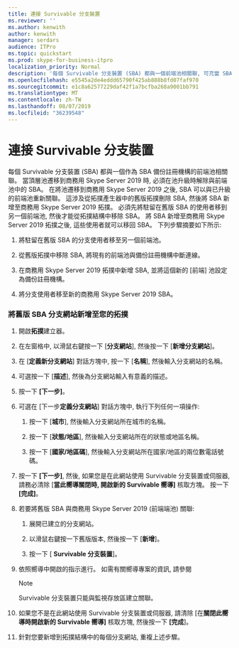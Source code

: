 ```yaml
---
title: 連接 Survivable 分支裝置
ms.reviewer: ''
ms.author: kenwith
author: kenwith
manager: serdars
audience: ITPro
ms.topic: quickstart
ms.prod: skype-for-business-itpro
localization_priority: Normal
description: '每個 Survivable 分支裝置 (SBA) 都與一個前端池相關聯, 可充當 SBA 的備份註冊機構。 當您將前端池移至商務用 Skype Server 2019 時, 當池已升級至商務用 Skype Server 2019 之後, 就必須從 SBA 中解除連線, SBA 才能與升級的前 E 重新關聯nd pool。 這涉及從拓撲產生器中的舊版拓撲刪除 SBA, 然後將 SBA 新增至商務用 Skype Server 2019 拓撲。 必須先將駐留在舊版 SBA 的使用者移到另一個前端池, 然後才能從拓撲結構中移除 SBA。 將 SBA 新增至商務用 Skype Server 2019 拓撲之後, 這些使用者就可以移回 SBA。 下列步驟摘要如下所示:'
ms.openlocfilehash: e5545a2de4eddd65790f425ab888b8fd07faf970
ms.sourcegitcommit: e1c8a62577229daf42f1a7bcfba268a9001bb791
ms.translationtype: MT
ms.contentlocale: zh-TW
ms.lasthandoff: 08/07/2019
ms.locfileid: "36239548"
---
```

# <a name="connect-a-survivable-branch-appliance"></a>連接 Survivable 分支裝置

每個 Survivable 分支裝置 (SBA) 都與一個作為 SBA 備份註冊機構的前端池相關聯。 當頂層池遷移到商務用 Skype Server 2019 時, 必須在池升級時解除與前端池中的 SBA。 在將池遷移到商務用 Skype Server 2019 之後, SBA 可以與已升級的前端池重新關聯。 這涉及從拓撲產生器中的舊版拓撲刪除 SBA, 然後將 SBA 新增至商務用 Skype Server 2019 拓撲。 必須先將駐留在舊版 SBA 的使用者移到另一個前端池, 然後才能從拓撲結構中移除 SBA。 將 SBA 新增至商務用 Skype Server 2019 拓撲之後, 這些使用者就可以移回 SBA。 下列步驟摘要如下所示:
  
1. 將駐留在舊版 SBA 的分支使用者移至另一個前端池。
    
2. 從舊版拓撲中移除 SBA, 將現有的前端池與備份註冊機構中斷連線。
    
3. 在商務用 Skype Server 2019 拓撲中新增 SBA, 並將這個新的 [前端] 池設定為備份註冊機構。 
    
4. 將分支使用者移至新的商務用 Skype Server 2019 SBA。
    
### <a name="add-legacy-sba-branch-site-to-your-topology"></a>將舊版 SBA 分支網站新增至您的拓撲

1. 開啟**拓撲**建立器。
    
2. 在左窗格中, 以滑鼠右鍵按一下 [**分支網站**], 然後按一下 [**新增分支網站**]。
    
3. 在 [**定義新分支網站**] 對話方塊中, 按一下 [**名稱**], 然後輸入分支網站的名稱。
    
4. 可選按一下 [**描述**], 然後為分支網站輸入有意義的描述。
    
5. 按一下 **[下一步]**。
    
6. 可選在 [下一步**定義分支網站**] 對話方塊中, 執行下列任何一項操作: 
    
    1. 按一下 [**城市**], 然後輸入分支網站所在城市的名稱。
    
    2. 按一下 [**狀態/地區**], 然後輸入分支網站所在的狀態或地區名稱。
    
    3. 按一下 [**國家/地區碼**], 然後輸入分支網站所在國家/地區的兩位數電話號碼。
    
7. 按一下 **[下一步]**, 然後, 如果您是在此網站使用 Survivable 分支裝置或伺服器, 請務必清除 [**當此嚮導關閉時, 開啟新的 Survivable 嚮導]** 核取方塊。 按一下 **[完成]**。
    
8. 若要將舊版 SBA 與商務用 Skype Server 2019 (前端端池) 關聯:
    
    1. 展開已建立的分支網站。 
    
    2. 以滑鼠右鍵按一下舊版版本, 然後按一下 [**新增**]。
    
    3. 按一下 [ **Survivable 分支裝置**]。
    
9. 依照嚮導中開啟的指示進行。 如需有關嚮導專案的資訊, 請參閱    
   <!-- [Define a Survivable Branch Appliance or Server in Lync 2013](https://technet.microsoft.com/en-us/library/gg398280(v=ocs.15).aspx). -->
   <!-- The above link points to un-rebranded 2013 content we will need to discuss rebrand or bring forward -->
    
    > [!NOTE]
    > Survivable 分支裝置只能與監視存放區建立關聯。 
  
10. 如果您不是在此網站使用 Survivable 分支裝置或伺服器, 請清除 [在**關閉此嚮導時開啟新的 Survivable 嚮導]** 核取方塊, 然後按一下 **[完成**]。
    
11. 針對您要新增到拓撲結構中的每個分支網站, 重複上述步驟。
    

